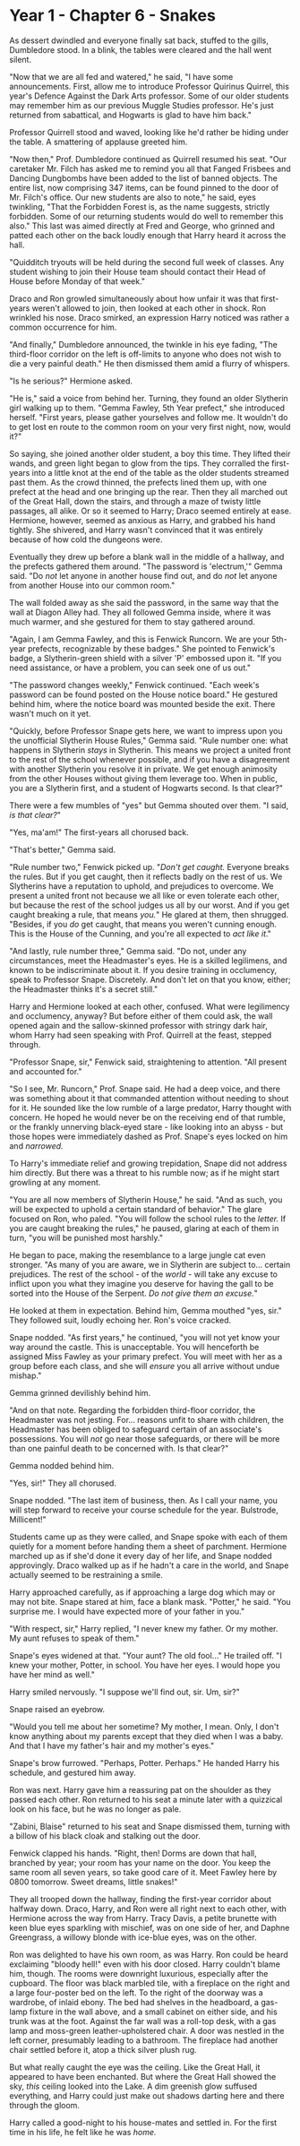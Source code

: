 # Year 1 - Chapter 6 - Snakes

As dessert dwindled and everyone finally sat back, stuffed to the gills, Dumbledore stood. In a blink, the tables were cleared and the hall went silent.

"Now that we are all fed and watered," he said, "I have some announcements. First, allow me to introduce Professor Quirinus Quirrel, this year's Defence Against the Dark Arts professor. Some of our older students may remember him as our previous Muggle Studies professor. He's just returned from sabattical, and Hogwarts is glad to have him back."

Professor Quirrell stood and waved, looking like he'd rather be hiding under the table. A smattering of applause greeted him.

"Now then," Prof. Dumbledore continued as Quirrell resumed his seat. "Our caretaker Mr. Filch has asked me to remind you all that Fanged Frisbees and Dancing Dungbombs have been added to the list of banned objects. The entire list, now comprising 347 items, can be found pinned to the door of Mr. Filch's office. Our new students are also to note," he said, eyes twinkling, "That the Forbidden Forest is, as the name suggests, strictly forbidden. Some of our returning students would do well to remember this also." This last was aimed directly at Fred and George, who grinned and patted each other on the back loudly enough that Harry heard it across the hall.

"Quidditch tryouts will be held during the second full week of classes. Any student wishing to join their House team should contact their Head of House before Monday of that week."

Draco and Ron growled simultaneously about how unfair it was that first-years weren't allowed to join, then looked at each other in shock. Ron wrinkled his nose. Draco smirked, an expression Harry noticed was rather a common occurrence for him.

"And finally," Dumbledore announced, the twinkle in his eye fading, "The third-floor corridor on the left is off-limits to anyone who does not wish to die a very painful death." He then dismissed them amid a flurry of whispers.

"Is he serious?" Hermione asked.

"He is," said a voice from behind her. Turning, they found an older Slytherin girl walking up to them. "Gemma Fawley, 5th Year prefect," she introduced herself. "First years, please gather yourselves and follow me. It wouldn't do to get lost en route to the common room on your very first night, now, would it?"

So saying, she joined another older student, a boy this time. They lifted their wands, and green light began to glow from the tips. They corralled the first-years into a little knot at the end of the table as the older students streamed past them. As the crowd thinned, the prefects lined them up, with one prefect at the head and one bringing up the rear. Then they all marched out of the Great Hall, down the stairs, and through a maze of twisty little passages, all alike. Or so it seemed to Harry; Draco seemed entirely at ease. Hermione, however, seemed as anxious as Harry, and grabbed his hand tightly. She shivered, and Harry wasn't convinced that it was entirely because of how cold the dungeons were.

Eventually they drew up before a blank wall in the middle of a hallway, and the prefects gathered them around. "The password is 'electrum,'" Gemma said. "Do *not* let anyone in another house find out, and do *not* let anyone from another House into our common room."

The wall folded away as she said the password, in the same way that the wall at Diagon Alley had. They all followed Gemma inside, where it was much warmer, and she gestured for them to stay gathered around.

"Again, I am Gemma Fawley, and this is Fenwick Runcorn. We are your 5th-year prefects, recognizable by these badges." She pointed to Fenwick's badge, a Slytherin-green shield with a silver 'P' embossed upon it. "If you need assistance, or have a problem, you can seek one of us out."

"The password changes weekly," Fenwick continued. "Each week's password can be found posted on the House notice board." He gestured behind him, where the notice board was mounted beside the exit. There wasn't much on it yet.

"Quickly, before Professor Snape gets here, we want to impress upon you the unofficial Slytherin House Rules," Gemma said. "Rule number one: what happens in Slytherin *stays* in Slytherin. This means we project a united front to the rest of the school whenever possible, and if you have a disagreement with another Slytherin you resolve it in private. We get enough animosity from the other Houses without giving them leverage too. When in public, you are a Slytherin first, and a student of Hogwarts second. Is that clear?"

There were a few mumbles of "yes" but Gemma shouted over them. "I said, *is that clear?*"

"Yes, ma'am!" The first-years all chorused back.

"That's better," Gemma said.

"Rule number two," Fenwick picked up. "*Don't get caught.* Everyone breaks the rules. But if you get caught, then it reflects badly on the rest of us. We Slytherins have a reputation to uphold, and prejudices to overcome. We present a united front not because we all like or even tolerate each other, but because the rest of the school judges us all by our worst. And if you get caught breaking a rule, that means *you.*" He glared at them, then shrugged. "Besides, if you *do* get caught, that means you weren't cunning enough. This is the House of the Cunning, and you're all expected to *act like it*."

"And lastly, rule number three," Gemma said. "Do not, under any circumstances, meet the Headmaster's eyes. He is a skilled legilimens, and known to be indiscriminate about it. If you desire training in occlumency, speak to Professor Snape. Discretely. And don't let on that you know, either; the Headmaster thinks it's a secret still."

Harry and Hermione looked at each other, confused. What were legilimency and occlumency, anyway? But before either of them could ask, the wall opened again and the sallow-skinned professor with stringy dark hair, whom Harry had seen speaking with Prof. Quirrell at the feast, stepped through.

"Professor Snape, sir," Fenwick said, straightening to attention. "All present and accounted for."

"So I see, Mr. Runcorn," Prof. Snape said. He had a deep voice, and there was something about it that commanded attention without needing to shout for it. He sounded like the low rumble of a large predator, Harry thought with concern. He hoped he would never be on the receiving end of that rumble, or the frankly unnerving black-eyed stare - like looking into an abyss - but those hopes were immediately dashed as Prof. Snape's eyes locked on him and *narrowed.*

To Harry's immediate relief and growing trepidation, Snape did not address him directly. But there was a threat to his rumble now; as if he might start growling at any moment.

"You are all now members of Slytherin House," he said. "And as such, you will be expected to uphold a certain standard of behavior." The glare focused on Ron, who paled. "You will follow the school rules to the *letter.* If you are caught breaking the rules," he paused, glaring at each of them in turn, "you will be punished most harshly."

He began to pace, making the resemblance to a large jungle cat even stronger. "As many of you are aware, we in Slytherin are subject to... certain prejudices. The rest of the school - of the *world* - will take any excuse to inflict upon you what they imagine you deserve for having the gall to be sorted into the House of the Serpent. *Do not give them an excuse.*"

He looked at them in expectation. Behind him, Gemma mouthed "yes, sir." They followed suit, loudly echoing her. Ron's voice cracked.

Snape nodded. "As first years," he continued, "you will not yet know your way around the castle. This is unacceptable. You will henceforth be assigned Miss Fawley as your primary prefect. You will meet with her as a group before each class, and she will *ensure* you all arrive without undue mishap."

Gemma grinned devilishly behind him.

"And on that note. Regarding the forbidden third-floor corridor, the Headmaster was not jesting. For... reasons unfit to share with children, the Headmaster has been obliged to safeguard certain of an associate's possessions. You will *not* go near those safeguards, or there will be more than one painful death to be concerned with. Is that clear?"

Gemma nodded behind him.

"Yes, sir!" They all chorused.

Snape nodded. "The last item of business, then. As I call your name, you will step forward to receive your course schedule for the year. Bulstrode, Millicent!"

Students came up as they were called, and Snape spoke with each of them quietly for a moment before handing them a sheet of parchment. Hermione marched up as if she'd done it every day of her life, and Snape nodded approvingly. Draco walked up as if he hadn't a care in the world, and Snape actually seemed to be restraining a smile.

Harry approached carefully, as if approaching a large dog which may or may not bite. Snape stared at him, face a blank mask. "Potter," he said. "You surprise me. I would have expected more of your father in you."

"With respect, sir," Harry replied, "I never knew my father. Or my mother. My aunt refuses to speak of them."

Snape's eyes widened at that. "Your aunt? The old fool..." He trailed off. "I knew your mother, Potter, in school. You have her eyes. I would hope you have her mind as well."

Harry smiled nervously. "I suppose we'll find out, sir. Um, sir?"

Snape raised an eyebrow.

"Would you tell me about her sometime? My mother, I mean. Only, I don't know anything about my parents except that they died when I was a baby. And that I have my father's hair and my mother's eyes."

Snape's brow furrowed. "Perhaps, Potter. Perhaps." He handed Harry his schedule, and gestured him away.

Ron was next. Harry gave him a reassuring pat on the shoulder as they passed each other. Ron returned to his seat a minute later with a quizzical look on his face, but he was no longer as pale.

"Zabini, Blaise" returned to his seat and Snape dismissed them, turning with a billow of his black cloak and stalking out the door.

Fenwick clapped his hands. "Right, then! Dorms are down that hall, branched by year; your room has your name on the door. You keep the same room all seven years, so take good care of it. Meet Fawley here by 0800 tomorrow. Sweet dreams, little snakes!"

They all trooped down the hallway, finding the first-year corridor about halfway down. Draco, Harry, and Ron were all right next to each other, with Hermione across the way from Harry. Tracy Davis, a petite brunette with keen blue eyes sparkling with mischief, was on one side of her, and Daphne Greengrass, a willowy blonde with ice-blue eyes, was on the other.

Ron was delighted to have his own room, as was Harry. Ron could be heard exclaiming "bloody hell!" even with his door closed. Harry couldn't blame him, though. The rooms were downright luxurious, especially after the cupboard. The floor was black marbled tile, with a fireplace on the right and a large four-poster bed on the left. To the right of the doorway was a wardrobe, of inlaid ebony. The bed had shelves in the headboard, a gas-lamp fixture in the wall above, and a small cabinet on either side, and his trunk was at the foot. Against the far wall was a roll-top desk, with a gas lamp and moss-green leather-upholstered chair. A door was nestled in the left corner, presumably leading to a bathroom. The fireplace had another chair settled before it, atop a thick silver plush rug.

But what really caught the eye was the ceiling. Like the Great Hall, it appeared to have been enchanted. But where the Great Hall showed the sky, *this* ceiling looked into the Lake. A dim greenish glow suffused everything, and Harry could just make out shadows darting here and there through the gloom.

Harry called a good-night to his house-mates and settled in. For the first time in his life, he felt like he was *home.*
